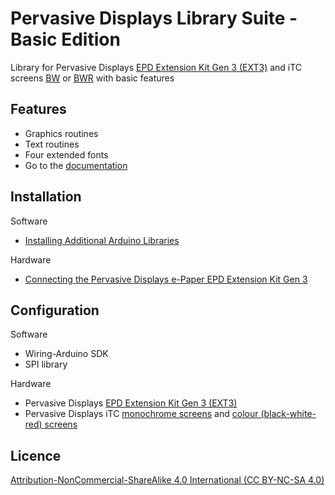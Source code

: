# Pervasive Displays Library Suite - Basic Edition

Library for Pervasive Displays [EPD Extension Kit Gen 3 (EXT3)](https://www.pervasivedisplays.com/product/epd-extension-kit-gen-3-EXT3/) and iTC screens [BW](https://www.pervasivedisplays.com/products/?_sft_etc_itc=itc&_sft_product_colour=black-white) or [BWR](https://www.pervasivedisplays.com/products/?_sft_etc_itc=itc&_sft_product_colour=black-white-red) with basic features

## Features

+ Graphics routines
+ Text routines
+ Four extended fonts
+ Go to the [documentation](https://rei-vilo.github.io/PDLS_EXT3_Basic/index.html) 

## Installation

Software

+ [Installing Additional Arduino Libraries](https://www.arduino.cc/en/guide/libraries)

Hardware

* [Connecting the Pervasive Displays e-Paper EPD Extension Kit Gen 3](https://embeddedcomputing.weebly.com/connecting-the-e-paper-epd-extension-kit-gen-3.html)

## Configuration

Software

* Wiring-Arduino SDK
* SPI library

Hardware

* Pervasive Displays [EPD Extension Kit Gen 3 (EXT3)](https://www.pervasivedisplays.com/product/epd-extension-kit-gen-3-EXT3/)
* Pervasive Displays iTC [monochrome screens](https://www.pervasivedisplays.com/products/?_sft_etc_itc=itc&_sft_product_colour=black-white) and [colour (black-white-red) screens](https://www.pervasivedisplays.com/products/?_sft_etc_itc=itc&_sft_product_colour=black-white-red)

## Licence

[Attribution-NonCommercial-ShareAlike 4.0 International (CC BY-NC-SA 4.0)](./LICENSE.md)
